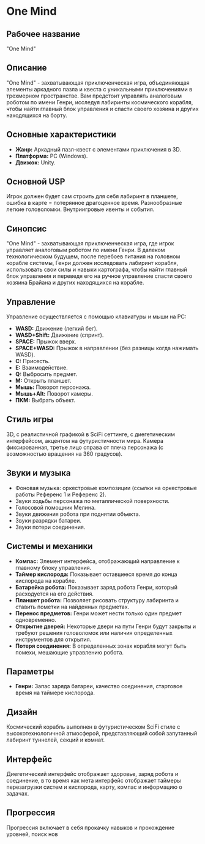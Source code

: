# One Mind

## Рабочее название

"One Mind"

## Описание

"One Mind" - захватывающая приключенческая игра, объединяющая элементы аркадного пазла и квеста с уникальными приключениями в трехмерном пространстве. Вам предстоит управлять аналоговым роботом по имени Генри, исследуя лабиринты космического корабля, чтобы найти главный блок управления и спасти своего хозяина и других находящихся на борту.

## Основные характеристики

- **Жанр:** Аркадный пазл-квест с элементами приключения в 3D.
- **Платформа:** PC (Windows).
- **Движок:** Unity.

## Основной USP

Игрок должен будет сам строить для себя лабиринт в планшете, ошибка в карте = потерянное драгоценное время. Разнообразные легкие головоломки. Внутриигровые ивенты и события.

## Синопсис

"One Mind" - захватывающая приключенческая игра, где игрок управляет аналоговым роботом по имени Генри. В далеком технологическом будущем, после перебоев питания на головном корабле системы, Генри должен исследовать лабиринт корабля, использовать свои силы и навыки картографа, чтобы найти главный блок управления и переведя его на ручное управление спасти своего хозяина Брайана и других находящихся на корабле.

## Управление

Управление осуществляется с помощью клавиатуры и мыши на PC:

- **WASD:** Движение (легкий бег).
- **WASD+Shift:** Движение (спринт).
- **SPACE:** Прыжок вверх.
- **SPACE+WASD:** Прыжок в направлении (без разницы когда нажимать WASD).
- **C:** Присесть.
- **E:** Взаимодействие.
- **Q:** Выбросить предмет.
- **М:** Открыть планшет.
- **Мышь:** Поворот персонажа.
- **Мышь+Alt:** Поворот камеры.
- **ПКМ:** Выбрать объект.

## Стиль игры

3D, с реалистичной графикой в SciFi сеттинге, с диегетическим интерфейсом, акцентом на футуристичности мира. Камера фиксированная, третье лицо справа от плеча персонажа (с возможностью вращения на 360 градусов).

## Звуки и музыка

- Фоновая музыка: оркестровые композиции (ссылки на оркестровые работы Референс 1 и Референс 2).
- Звуки ходьбы персонажа по металлической поверхности.
- Голосовой помощник Мелина.
- Звуки движения робота при поднятии объекта.
- Звуки разрядки батареи.
- Звуки потери соединения.

## Системы и механики

- **Компас:** Элемент интерфейса, отображающий направление к главному блоку управления.
- **Таймер кислорода:** Показывает оставшееся время до конца кислорода на корабле.
- **Батарейка робота:** Показывает заряд робота Генри, который расходуется на его действия.
- **Планшет робота:** Позволяет рисовать структуру лабиринта и ставить пометки на найденных предметах.
- **Перенос предметов:** Генри может нести только один предмет одновременно.
- **Открытие дверей:** Некоторые двери на пути Генри будут закрыты и требуют решения головоломок или наличия определенных инструментов для открытия.
- **Потеря соединения:** В определенных зонах корабля могут быть помехи, мешающие управлению робота.

## Параметры

- **Генри:** Запас заряда батареи, качество соединения, стартовое время на таймере кислорода.

## Дизайн

Космический корабль выполнен в футуристическом SciFi стиле с высокотехнологичной атмосферой, представляющий собой запутанный лабиринт туннелей, секций и комнат.

## Интерфейс

Диегетический интерфейс отображает здоровье, заряд робота и соединение, в то время как мета интерфейс отображает таймеры перезагрузки систем и кислорода, карту, компас и информацию о задачах.

## Прогрессия

Прогрессия включает в себя прокачку навыков и прохождение уровней, поиск нов